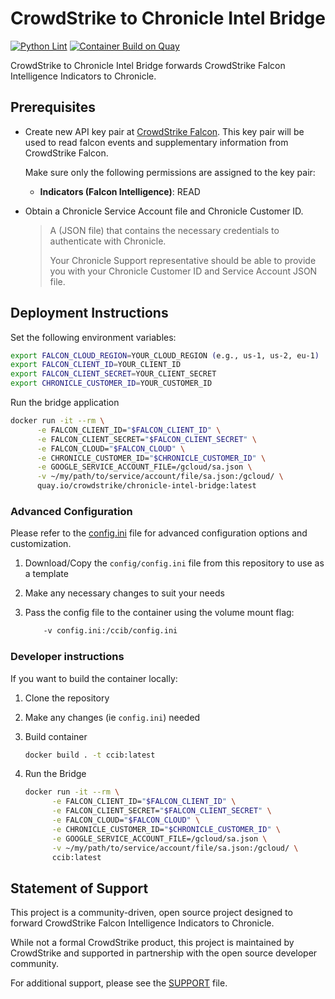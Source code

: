 # CrowdStrike to Chronicle Intel Bridge

[![Python Lint](https://github.com/CrowdStrike/chronicle-intel-bridge/actions/workflows/linting.yml/badge.svg)](https://github.com/CrowdStrike/chronicle-intel-bridge/actions/workflows/linting.yml)
[![Container Build on Quay](https://quay.io/repository/crowdstrike/chronicle-intel-bridge/status "Docker Repository on Quay")](https://quay.io/repository/crowdstrike/chronicle-intel-bridge)

CrowdStrike to Chronicle Intel Bridge forwards CrowdStrike Falcon Intelligence Indicators to Chronicle.

## Prerequisites

- Create new API key pair at [CrowdStrike Falcon](https://falcon.crowdstrike.com/support/api-clients-and-keys). This key pair will be used to read falcon events and supplementary information from CrowdStrike Falcon.

   Make sure only the following permissions are assigned to the key pair:
  - **Indicators (Falcon Intelligence)**: READ

- Obtain a Chronicle Service Account file and Chronicle Customer ID.
  > A (JSON file) that contains the necessary credentials to authenticate with Chronicle.
  >
  > Your Chronicle Support representative should be able to provide you with your Chronicle Customer ID and Service Account JSON file.

## Deployment Instructions

Set the following environment variables:

```bash
export FALCON_CLOUD_REGION=YOUR_CLOUD_REGION (e.g., us-1, us-2, eu-1)
export FALCON_CLIENT_ID=YOUR_CLIENT_ID
export FALCON_CLIENT_SECRET=YOUR_CLIENT_SECRET
export CHRONICLE_CUSTOMER_ID=YOUR_CUSTOMER_ID
```

Run the bridge application

```bash
docker run -it --rm \
      -e FALCON_CLIENT_ID="$FALCON_CLIENT_ID" \
      -e FALCON_CLIENT_SECRET="$FALCON_CLIENT_SECRET" \
      -e FALCON_CLOUD="$FALCON_CLOUD" \
      -e CHRONICLE_CUSTOMER_ID="$CHRONICLE_CUSTOMER_ID" \
      -e GOOGLE_SERVICE_ACCOUNT_FILE=/gcloud/sa.json \
      -v ~/my/path/to/service/account/file/sa.json:/gcloud/ \
      quay.io/crowdstrike/chronicle-intel-bridge:latest
```

### Advanced Configuration

Please refer to the [config.ini](./config/config.ini) file for advanced configuration options and customization.

1. Download/Copy the `config/config.ini` file from this repository to use as a template
1. Make any necessary changes to suit your needs
1. Pass the config file to the container using the volume mount flag:

    ```bash
        -v config.ini:/ccib/config.ini
    ```

### Developer instructions

If you want to build the container locally:

1. Clone the repository
1. Make any changes (ie `config.ini`) needed
1. Build container

    ```bash
    docker build . -t ccib:latest
    ```

1. Run the Bridge

    ```bash
    docker run -it --rm \
          -e FALCON_CLIENT_ID="$FALCON_CLIENT_ID" \
          -e FALCON_CLIENT_SECRET="$FALCON_CLIENT_SECRET" \
          -e FALCON_CLOUD="$FALCON_CLOUD" \
          -e CHRONICLE_CUSTOMER_ID="$CHRONICLE_CUSTOMER_ID" \
          -e GOOGLE_SERVICE_ACCOUNT_FILE=/gcloud/sa.json \
          -v ~/my/path/to/service/account/file/sa.json:/gcloud/ \
          ccib:latest
    ```

## Statement of Support

This project is a community-driven, open source project designed to forward CrowdStrike Falcon Intelligence Indicators to Chronicle.

While not a formal CrowdStrike product, this project is maintained by CrowdStrike and supported in partnership with the open source developer community.

For additional support, please see the [SUPPORT](SUPPORT.md) file.
